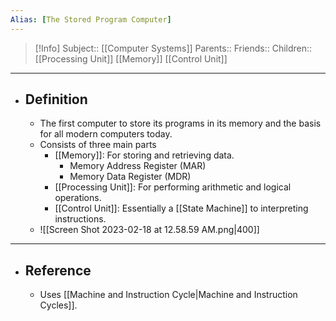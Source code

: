 ```yaml
---
Alias: [The Stored Program Computer]
---
```

> [!Info]
> Subject:: [[Computer Systems]]
> Parents:: 
> Friends:: 
> Children:: [[Processing Unit]] [[Memory]] [[Control Unit]]
---
- ## Definition
	- The first computer to store its programs in its memory and the basis for all modern computers today.
	- Consists of three main parts
		- [[Memory]]: For storing and retrieving data.
			- Memory Address Register (MAR)
			- Memory Data Register (MDR)
		- [[Processing Unit]]: For performing arithmetic and logical operations.
		- [[Control Unit]]: Essentially a [[State Machine]] to interpreting instructions.
	- ![[Screen Shot 2023-02-18 at 12.58.59 AM.png|400]]
---
- ## Reference
	- Uses [[Machine and Instruction Cycle|Machine and Instruction Cycles]].